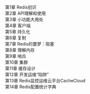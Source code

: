 第1章 Redis初识  
第2章 API理解和使用  
第3章 小功能大用处  
第4章 客户端  
第5章 持久化  
第6章 复制  
第7章 Redis的噩梦：阻塞  
第8章 理解内存  
第9章 哨兵  
第10章 集群  
第11章 缓存设计  
第12章 开发运维“陷阱”  
第13章 Redis监控运维云平台CacheCloud  
第14章 Redis配置统计字典  